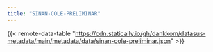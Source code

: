 ```yaml
---
title: "SINAN-COLE-PRELIMINAR"
---
```


{{< remote-data-table "https://cdn.statically.io/gh/dankkom/datasus-metadata/main/metadata/data/sinan-cole-preliminar.json" >}}
